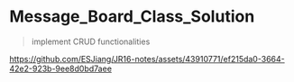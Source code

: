 # Message_Board_Class_Solution
> implement CRUD functionalities

https://github.com/ESJiang/JR16-notes/assets/43910771/ef215da0-3664-42e2-923b-9ee8d0bd7aee
